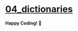 # [04_dictionaries](https://colab.research.google.com/drive/1EswOASVUgWI5NlgEJEoPEPi9fonNHg5B#scrollTo=YXrGzNPD1I-C)


**Happy Coding! 🚀**


